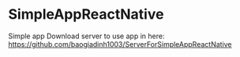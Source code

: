 # SimpleAppReactNative
Simple app
Download server to use app in here: https://github.com/baogiadinh1003/ServerForSimpleAppReactNative
